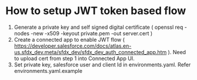 # How to setup JWT token based flow

1. Generate a private key and self signed digital certificate ( openssl req -nodes -new -x509 -keyout private.pem -out server.cert )
2. Create a connected app to enable JWT flow ( https://developer.salesforce.com/docs/atlas.en-us.sfdx_dev.meta/sfdx_dev/sfdx_dev_auth_connected_app.htm ). Need to upload cert from step 1 into Connected App UI.
3. Set private key, salesforce user and client Id in environments.yaml. Refer environments.yaml.example
